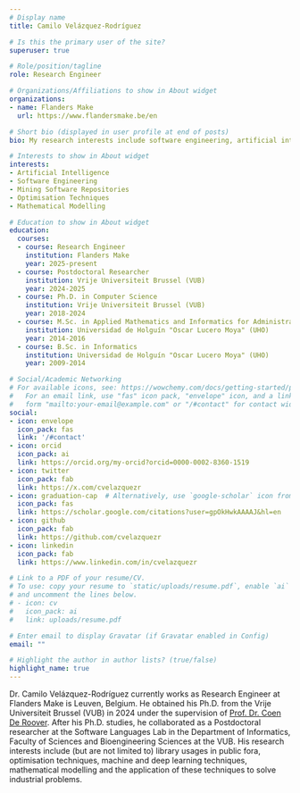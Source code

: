 ```yaml
---
# Display name
title: Camilo Velázquez-Rodríguez

# Is this the primary user of the site?
superuser: true

# Role/position/tagline
role: Research Engineer

# Organizations/Affiliations to show in About widget
organizations:
- name: Flanders Make
  url: https://www.flandersmake.be/en

# Short bio (displayed in user profile at end of posts)
bio: My research interests include software engineering, artificial intelligence on code and mining software repositories.

# Interests to show in About widget
interests:
- Artificial Intelligence
- Software Engineering
- Mining Software Repositories
- Optimisation Techniques
- Mathematical Modelling

# Education to show in About widget
education:
  courses:
  - course: Research Engineer
    institution: Flanders Make
    year: 2025-present
  - course: Postdoctoral Researcher
    institution: Vrije Universiteit Brussel (VUB)
    year: 2024-2025
  - course: Ph.D. in Computer Science
    institution: Vrije Universiteit Brussel (VUB)
    year: 2018-2024
  - course: M.Sc. in Applied Mathematics and Informatics for Administration
    institution: Universidad de Holguín "Oscar Lucero Moya" (UHO)
    year: 2014-2016
  - course: B.Sc. in Informatics
    institution: Universidad de Holguín "Oscar Lucero Moya" (UHO)
    year: 2009-2014

# Social/Academic Networking
# For available icons, see: https://wowchemy.com/docs/getting-started/page-builder/#icons
#   For an email link, use "fas" icon pack, "envelope" icon, and a link in the
#   form "mailto:your-email@example.com" or "/#contact" for contact widget.
social:
- icon: envelope
  icon_pack: fas
  link: '/#contact'
- icon: orcid
  icon_pack: ai
  link: https://orcid.org/my-orcid?orcid=0000-0002-8360-1519
- icon: twitter
  icon_pack: fab
  link: https://x.com/cvelazquezr
- icon: graduation-cap  # Alternatively, use `google-scholar` icon from `ai` icon pack
  icon_pack: fas
  link: https://scholar.google.com/citations?user=gpOkHwkAAAAJ&hl=en
- icon: github
  icon_pack: fab
  link: https://github.com/cvelazquezr
- icon: linkedin
  icon_pack: fab
  link: https://www.linkedin.com/in/cvelazquezr

# Link to a PDF of your resume/CV.
# To use: copy your resume to `static/uploads/resume.pdf`, enable `ai` icons in `params.toml`, 
# and uncomment the lines below.
# - icon: cv
#   icon_pack: ai
#   link: uploads/resume.pdf

# Enter email to display Gravatar (if Gravatar enabled in Config)
email: ""

# Highlight the author in author lists? (true/false)
highlight_name: true
---
```


Dr. Camilo Velázquez-Rodríguez currently works as Research Engineer at Flanders Make is Leuven, Belgium. He obtained his Ph.D. from the Vrije Universiteit Brussel (VUB) in 2024 under the supervision of [Prof. Dr. Coen De Roover](https://soft.vub.ac.be/~cderoove/). After his Ph.D. studies, he collaborated as a Postdoctoral researcher at the Software Languages Lab in the Department of Informatics, Faculty of Sciences and Bioengineering Sciences at the VUB. His research interests include (but are not limited to) library usages in public fora, optimisation techniques, machine and deep learning techniques, mathematical modelling and the application of these techniques to solve industrial problems.

<!-- {{< icon name="download" pack="fas" >}} Download my {{< staticref "uploads/demo_resume.pdf" "newtab" >}}resumé{{< /staticref >}}. -->
